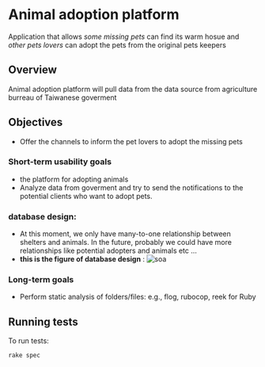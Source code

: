 # Animal adoption platform

Application that allows *some missing pets* can find its warm hosue and *other pets lovers* can adopt the pets from the original pets keepers

## Overview

Animal adoption platform will pull data from the data source from agriculture burreau of Taiwanese goverment 

## Objectives
* Offer the channels to inform the pet lovers to adopt the missing pets

### Short-term usability goals

- the platform for adopting animals
- Analyze data from goverment and try to send the notifications to the potential clients who want to adopt pets.

### database design:
- At this moment, we only have many-to-one relationship between shelters and animals. In the future, probably we could have
  more relationships like potential adopters and animals etc ...
- **this is the figure of database design** :
  ![soa](https://github.com/SOAgogo/exhaustednei/assets/48583047/1fd00b65-b0d4-46a2-acbb-eb53467cf4e1)

### Long-term goals

- Perform static analysis of folders/files: e.g., flog, rubocop, reek for Ruby



## Running tests

To run tests:

```shell
rake spec
```

